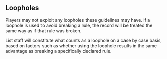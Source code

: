 ## Loopholes

Players may not exploit any loopholes these guidelines may have. If a loophole is used to avoid breaking a rule, the record will be treated the same way as if that rule was broken.

List staff will constitute what counts as a loophole on a case by case basis, based on factors such as whether using the loophole results in the same advantage as breaking a specifically declared rule.